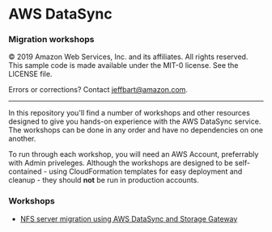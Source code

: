 # **AWS DataSync**

### Migration workshops

© 2019 Amazon Web Services, Inc. and its affiliates. All rights reserved.
This sample code is made available under the MIT-0 license. See the LICENSE file.

Errors or corrections? Contact [jeffbart@amazon.com](mailto:jeffbart@amazon.com).

---

In this repository you'll find a number of workshops and other resources designed to give you hands-on experience with the AWS DataSync service.  The workshops can be done in any order and have no dependencies on one another.

To run through each workshop, you will need an AWS Account, preferrably with Admin priveleges.  Although the workshops are designed to be self-contained - using CloudFormation templates for easy deployment and cleanup - they should __not__ be run in production accounts.

### Workshops

- [NFS server migration using AWS DataSync and Storage Gateway](workshops/nfs-migration/README.md)
